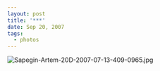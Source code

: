 ```yaml
---
layout: post
title: '***'
date: Sep 20, 2007
tags:
  - photos
---
```


![Sapegin-Artem-20D-2007-07-13-409-0965.jpg](photo://529)
